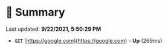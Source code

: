 # 📖 Summary
Last updated: **9/22/2021, 5:50:29 PM**

- `GET` [https://google.com](https://google.com) - **Up** (269ms)
